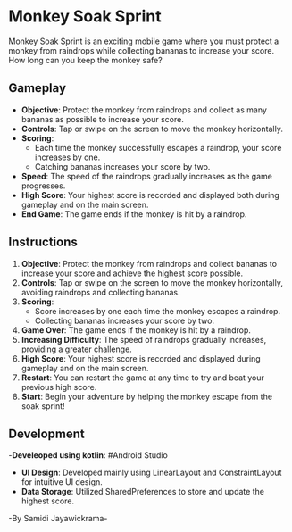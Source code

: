 # Monkey Soak Sprint

Monkey Soak Sprint is an exciting mobile game where you must protect a monkey from raindrops while collecting bananas to increase your score. How long can you keep the monkey safe?


## Gameplay

- **Objective**: Protect the monkey from raindrops and collect as many bananas as possible to increase your score.
- **Controls**: Tap or swipe on the screen to move the monkey horizontally.
- **Scoring**: 
  - Each time the monkey successfully escapes a raindrop, your score increases by one.
  - Catching bananas increases your score by two.
- **Speed**: The speed of the raindrops gradually increases as the game progresses.
- **High Score**: Your highest score is recorded and displayed both during gameplay and on the main screen.
- **End Game**: The game ends if the monkey is hit by a raindrop.

## Instructions

1. **Objective**: Protect the monkey from raindrops and collect bananas to increase your score and achieve the highest score possible.
2. **Controls**: Tap or swipe on the screen to move the monkey horizontally, avoiding raindrops and collecting bananas.
3. **Scoring**: 
   - Score increases by one each time the monkey escapes a raindrop.
   - Collecting bananas increases your score by two.
4. **Game Over**: The game ends if the monkey is hit by a raindrop.
5. **Increasing Difficulty**: The speed of raindrops gradually increases, providing a greater challenge.
6. **High Score**: Your highest score is recorded and displayed during gameplay and on the main screen.
7. **Restart**: You can restart the game at any time to try and beat your previous high score.
8. **Start**: Begin your adventure by helping the monkey escape from the soak sprint!

## Development
-**Develeoped using kotlin**: #Android Studio
- **UI Design**: Developed mainly using LinearLayout and ConstraintLayout for intuitive UI design.
- **Data Storage**: Utilized SharedPreferences to store and update the highest score.

-By Samidi Jayawickrama-





